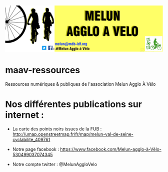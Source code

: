 ![maav Logo](logo/logo_maav.jpg)

# maav-ressources
Ressources numériques & publiques de l'association Melun Agglo À Vélo

# Nos différentes publications sur internet :

* La carte des points noirs issues de la FUB :
http://umap.openstreetmap.fr/fr/map/melun-val-de-seine-cyclabilite_409761

* Notre page facebook :
https://www.facebook.com/Melun-agglo-à-Vélo-530499037074345

* Notre compte twitter : 
@MelunAggloVelo

